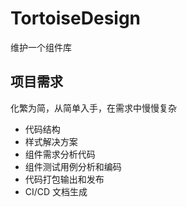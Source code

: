 # TortoiseDesign
维护一个组件库

## 项目需求

化繁为简，从简单入手，在需求中慢慢复杂

- 代码结构
- 样式解决方案
- 组件需求分析代码
- 组件测试用例分析和编码
- 代码打包输出和发布
- CI/CD 文档生成

